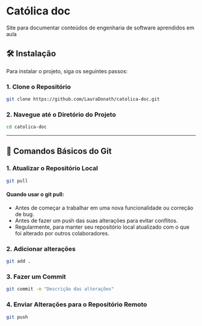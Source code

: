 # Católica doc

Site para documentar conteúdos de engenharia de software aprendidos em aula

## 🛠 Instalação
Para instalar o projeto, siga os seguintes passos:

### 1. Clone o Repositório
   ```bash
   git clone https://github.com/LauraDonath/catolica-doc.git
   ```
### 2. Navegue até o Diretório do Projeto
   ```bash
   cd catolica-doc
   ```
---

##  🔧 Comandos Básicos do Git
### 1. Atualizar o Repositório Local
   ```bash
   git pull
   ```
#### Quando usar o git pull:
- Antes de começar a trabalhar em uma nova funcionalidade ou correção de bug.
- Antes de fazer um push das suas alterações para evitar conflitos.
- Regularmente, para manter seu repositório local atualizado com o que foi alterado por outros colaboradores.

### 2. Adicionar alterações
   ```bash
   git add .
   ```

### 3. Fazer um Commit
   ```bash
   git commit -m "Descrição das alterações"
   ```

### 4. Enviar Alterações para o Repositório Remoto
   ```bash
   git push
   ```
